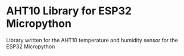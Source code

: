 # AHT10 Library for ESP32 Micropython
Library written for the AHT10 temperature and humidity sensor for the ESP32 Micropython

